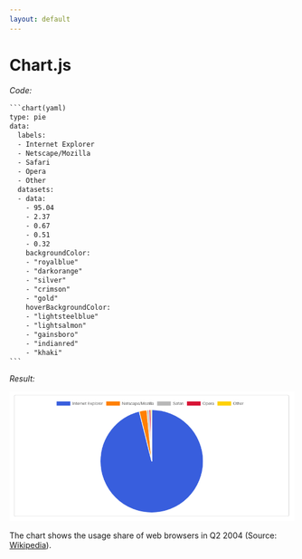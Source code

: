```yaml
---
layout: default
---
```


# Chart.js

_Code:_

<!-- markdownlint-disable MD031 -->

```;
``​`chart(yaml)
type: pie
data:
  labels:
  - Internet Explorer
  - Netscape/Mozilla
  - Safari
  - Opera
  - Other
  datasets:
  - data:
    - 95.04
    - 2.37
    - 0.67
    - 0.51
    - 0.32
    backgroundColor:
    - "royalblue"
    - "darkorange"
    - "silver"
    - "crimson"
    - "gold"
    hoverBackgroundColor:
    - "lightsteelblue"
    - "lightsalmon"
    - "gainsboro"
    - "indianred"
    - "khaki"
``​​`
```

<!--
There's a Zero Width Space between two of the inner opening and closing three
backticks to prevent them from being interpreted as closing the outer opening
three backticks.
-->

<!-- markdownlint-enable MD013 -->

_Result:_

![Chart.js example](/assets/img/chartjs.png)

The chart shows the usage share of web browsers in Q2 2004 (Source:
[Wikipedia](https://en.wikipedia.org/wiki/Usage_share_of_web_browsers#TheCounter.com_(2000_to_2009))).
